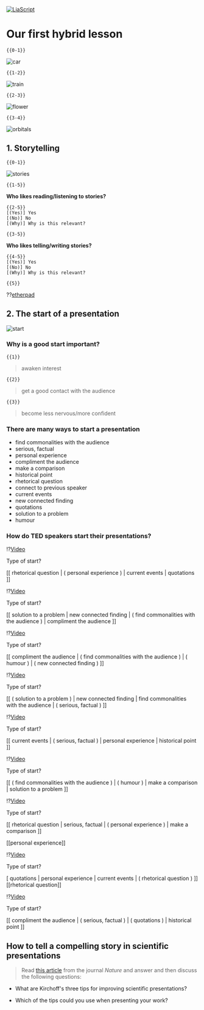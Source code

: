 <!--


author:   Dr. Mark Jacob, Maximilian Dörnbrack
email:
version:  0.0.1
language: de
narrator: UK English Female
comment: First hybrid lesson
icon: ./img/TUBAF_Logo_orig_RGB.jpg

-->

[![LiaScript](https://raw.githubusercontent.com/LiaScript/LiaScript/master/badges/course.svg)](https://liascript.github.io/course/?https://github.com/markjjacob/SciPres/blob/main/presentation_starts.md)

# Our first hybrid lesson

    {{0-1}}
![car](https://edison.media/wp-content/uploads/paris-motor-show-2012-1080x675.jpg)

    {{1-2}}
![train](https://www.marketsgermany.com/wp-content/uploads/Mireo.jpg)

    {{2-3}}
![flower](https://i.ebayimg.com/images/g/FlgAAOSw47NdCPWX/s-l1600.jpg)

    {{3-4}}
![orbitals](https://upload.wikimedia.org/wikipedia/commons/thumb/7/70/Shapes_of_hybrid_orbitals.svg/800px-Shapes_of_hybrid_orbitals.svg.png)

## 1. Storytelling

    {{0-1}}
![stories](https://geekshumor.com/wp-content/uploads/2013/11/True-story-of-programmer.jpg)

    {{1-5}}
**Who likes reading/listening to stories?**

    {{2-5}}
    [(Yes)] Yes
    [(No)] No
    [(Why)] Why is this relevant?    

    {{3-5}}
**Who likes telling/writing stories?**

    {{4-5}}
    [(Yes)] Yes
    [(No)] No
    [(Why)] Why is this relevant?

    {{5}}
??[etherpad](https://pad.riseup.net/p/vVqEZnEb-incLU0HHPQR-keep)

## 2. The start of a presentation

![start](https://www.fernuni-hagen.de/zli/blog/wp-content/uploads/2018/09/studienstart.png)

### Why is a good start important?

    {{1}}
> awaken interest

    {{2}}
> get a good contact with the audience

    {{3}}
> become less nervous/more confident

### There are many ways to start a presentation

- find commonalities with the audience
- serious, factual
- personal experience
- compliment the audience
- make a comparison
- historical point
- rhetorical question
- connect to previous speaker
- current events
- new connected finding
- quotations
- solution to a problem
- humour

### How do TED speakers start their presentations?

!?[Video](https://youtu.be/8jPQjjsBbIc?t=12)

Type of start?

[[  rhetorical question
    | ( personal experience )
    |   current events
    | quotations
    ]]

!?[Video](https://www.youtube.com/watch?v=H6n3iNh4XLI)

Type of start?

[[  solution to a problem
    | new connected finding
    |  ( find commonalities with the audience )
    | compliment the audience
    ]]

!?[Video](https://www.youtube.com/watch?v=P_6vDLq64gE)

Type of start?

[[  compliment the audience
    | ( find commonalities with the audience )
    |  ( humour )
    | ( new connected finding )
    ]]

!?[Video](https://www.youtube.com/watch?v=eIho2S0ZahI)

Type of start?

[[  ( solution to a problem )
    | new connected finding
    |  find commonalities with the audience
    | ( serious, factual )
    ]]

!?[Video](https://www.youtube.com/watch?v=sRoqDVgFgSw)

Type of start?

[[  current events
    | ( serious, factual )
    |  personal experience
    | historical point
    ]]

!?[Video](https://www.youtube.com/watch?v=qYvXk_bqlBk)

Type of start?

[[  ( find commonalities with the audience )
    | ( humour )
    |  make a comparison
    | solution to a problem
    ]]

!?[Video](https://www.youtube.com/watch?v=LnJwH_PZXnM)

Type of start?

[[  rhetorical question
    | serious, factual
    | ( personal experience )
    | make a comparison
    ]]

[[personal experience]]

!?[Video](https://www.youtube.com/watch?v=-wkdH_wluhw)

Type of start?

[  quotations
    | personal experience
    |   current events
    | ( rhetorical question )
    ]]
[[rhetorical question]]

!?[Video](https://www.youtube.com/watch?v=Unzc731iCUY)

Type of start?

[[  compliment the audience
    | ( serious, factual )
    |  ( quotations )
    | historical point
    ]]

## How to tell a compelling story in scientific presentations



> Read [this article](https://www.nature.com/articles/d41586-021-03603-2) from the journal *Nature* and answer and then discuss the following questions:

- What are Kirchoff's three tips for improving scientific presentations?

- Which of the tips could you use when presenting your work?
